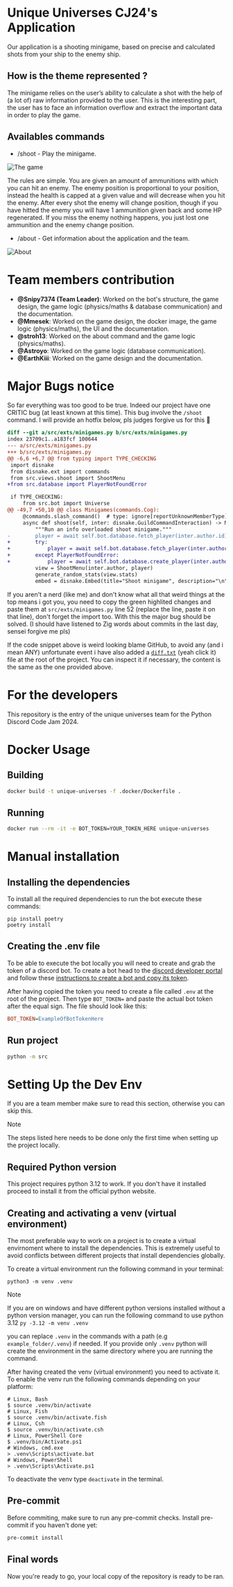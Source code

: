 # Unique Universes CJ24's Application

Our application is a shooting minigame, based on precise and calculated shots from your ship to the enemy ship.

## How is the theme represented ?

The minigame relies on the user’s ability to calculate a shot with the help of (a lot of) raw information provided to the user.
 This is the interesting part, the user has to face an information overflow and extract the important data in order to play the game.

## Availables commands

- /shoot - Play the minigame.

![The game](./readme_assets/minigame.png)

The rules are simple. You are given an amount of ammunitions with which you can hit an enemy. The enemy position is proportional to your position, instead the health is capped at a given value and will decrease when you hit the enemy.
After every shot the enemy will change position, though if you have hitted the enemy you will have 1 ammunition given back and some HP regenerated.
If you miss the enemy nothing happens, you just lost one ammunition and the enemy change position.

- /about - Get information about the application and the team.

![About](./readme_assets/about.png)

# Team members contribution

- **@Snipy7374 (Team Leader)**: Worked on the bot's structure, the game design, the game logic (physics/maths & database communication) and the documentation.
- **@Mmesek**: Worked on the game design, the docker image, the game logic (physics/maths), the UI and the documentation.
- **@stroh13**: Worked on the about command and the game logic (physics/maths).
- **@Astroyo**: Worked on the game logic (database communication).
- **@EarthKiii**: Worked on the game design and the documentation.

# Major Bugs notice

So far everything was too good to be true. Indeed our project have one CRITIC bug (at least known at this time). This bug involve the `/shoot` command. I will provide an hotfix below, pls judges forgive us for this :pray:

```diff
diff --git a/src/exts/minigames.py b/src/exts/minigames.py
index 23709c1..a183fcf 100644
--- a/src/exts/minigames.py
+++ b/src/exts/minigames.py
@@ -6,6 +6,7 @@ from typing import TYPE_CHECKING
 import disnake
 from disnake.ext import commands
 from src.views.shoot import ShootMenu
+from src.database import PlayerNotFoundError

 if TYPE_CHECKING:
     from src.bot import Universe
@@ -49,7 +50,10 @@ class Minigames(commands.Cog):
     @commands.slash_command()  # type: ignore[reportUnknownMemberType]
     async def shoot(self, inter: disnake.GuildCommandInteraction) -> None:
         """Run an info overloaded shoot minigame."""
-        player = await self.bot.database.fetch_player(inter.author.id)
+        try:
+            player = await self.bot.database.fetch_player(inter.author.id)
+        except PlayerNotFoundError:
+            player = await self.bot.database.create_player(inter.author.id)
         view = ShootMenu(inter.author, player)
         generate_random_stats(view.stats)
         embed = disnake.Embed(title="Shoot minigame", description="\n".join(["." * 10] * 5))
```

If you aren't a nerd (like me) and don't know what all that weird things at the top means i got you, you need to copy the green highlited changes and paste them at `src/exts/minigames.py` line 52 (replace the line, paste it on that line), don't forget the import too. With this the major bug should be solved. (I should have listened to Zig words about commits in the last day, sensei forgive me pls)

If the code snippet above is weird looking blame GitHub, to avoid any (and i mean ANY) unfortunate event i have also added a [`diff.txt`](./diff.txt) (yeah click it) file at the root of the project. You can inspect it if necessary, the content is the same as the one provided above.

# For the developers

This repository is the entry of the unique universes team for the Python Discord Code Jam 2024.

# Docker Usage
## Building

```sh
docker build -t unique-universes -f .docker/Dockerfile .
```

## Running
```sh
docker run --rm -it -e BOT_TOKEN=YOUR_TOKEN_HERE unique-universes
```

# Manual installation
## Installing the dependencies

To install all the required dependencies to run the bot execute these commands:

```shell
pip install poetry
poetry install
```

## Creating the .env file

To be able to execute the bot locally you will need to create and grab the token of a discord bot. To create a bot head to the [discord developer portal]("https://discord.com/developers/applications/") and follow these [instructions to create a bot and copy its token]("https://discordpy.readthedocs.io/en/stable/discord.html").

After having copied the token you need to create a file called `.env` at the root of the project. Then type  `BOT_TOKEN=` and paste the actual bot token after the equal sign. The file should look like this:

```ini
BOT_TOKEN=ExampleOfBotTokenHere
```

## Run project

```sh
python -m src
```

# Setting Up the Dev Env

If you are a team member make sure to read this section, otherwise you can skip this.

> [!NOTE]
> The steps listed here needs to be done only the first time when setting up the project locally.

## Required Python version

This project requires python 3.12 to work. If you don't have it installed proceed to install it from the official python website.

## Creating and activating a venv (virtual environment)

The most preferable way to work on a project is to create a virtual envirnoment where to install the dependencies. This is extremely useful to avoid conflicts between different projects that install dependencies globally.

To create a virtual environment run the following command in your terminal:

```shell
python3 -m venv .venv
```

> [!NOTE]
> If you are on windows and have different python versions installed without a python version manager, you can run the following command to use python 3.12
> `py -3.12 -m venv .venv`

you can replace `.venv` in the commands with a path (e.g `example_folder/.venv`) if needed. If you provide only `.venv` python will create the environment in the same directory where you are running the command.

After having created the venv (virtual environment) you need to activate it.
To enable the venv run the following commands depending on your platform:

```shell
# Linux, Bash
$ source .venv/bin/activate
# Linux, Fish
$ source .venv/bin/activate.fish
# Linux, Csh
$ source .venv/bin/activate.csh
# Linux, PowerShell Core
$ .venv/bin/Activate.ps1
# Windows, cmd.exe
> .venv\Scripts\activate.bat
# Windows, PowerShell
> .venv\Scripts\Activate.ps1
```

To deactivate the venv type `deactivate` in the terminal.

## Pre-commit

Before commiting, make sure to run any pre-commit checks.
Install pre-commit if you haven't done yet:

```sh
pre-commit install
```

## Final words

Now you're ready to go, your local copy of the repository is ready to be ran.
